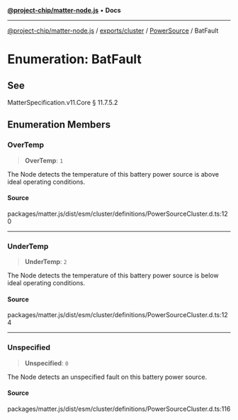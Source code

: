 [**@project-chip/matter-node.js**](../../../../../README.md) • **Docs**

***

[@project-chip/matter-node.js](../../../../../modules.md) / [exports/cluster](../../../README.md) / [PowerSource](../README.md) / BatFault

# Enumeration: BatFault

## See

MatterSpecification.v11.Core § 11.7.5.2

## Enumeration Members

### OverTemp

> **OverTemp**: `1`

The Node detects the temperature of this battery power source is above ideal operating conditions.

#### Source

packages/matter.js/dist/esm/cluster/definitions/PowerSourceCluster.d.ts:120

***

### UnderTemp

> **UnderTemp**: `2`

The Node detects the temperature of this battery power source is below ideal operating conditions.

#### Source

packages/matter.js/dist/esm/cluster/definitions/PowerSourceCluster.d.ts:124

***

### Unspecified

> **Unspecified**: `0`

The Node detects an unspecified fault on this battery power source.

#### Source

packages/matter.js/dist/esm/cluster/definitions/PowerSourceCluster.d.ts:116
